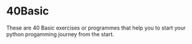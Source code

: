 # 40Basic
These are 40 Basic exercises or programmes that help you to start your python progamming journey from the start. 
